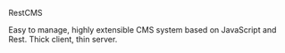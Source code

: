 RestCMS

Easy to manage, highly extensible CMS system based on JavaScript and Rest. Thick client, thin server.

